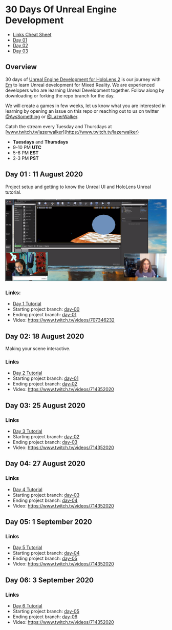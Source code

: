 # 30 Days Of Unreal Engine Development

* [Links Cheat Sheet](./LinksCheatSheet.md)
* [Day 01](#day-01--11-august-2020)
* [Day 02](#day-02--18-august-2020)
* [Day 03](#day-03-25-august-2020)

## Overview

30 days of [Unreal Engine Development for HoloLens 2](https://docs.microsoft.com/en-us/windows/mixed-reality/unreal-development-overview?WT.mc_id=github-30daysunreal-ayyonet) is our journey with [Em](https://github.com/lazerwalker) to learn Unreal development for Mixed Reality. We are experienced developers who are learning Unreal Development together. Follow along by downloading or forking the repo branch for the day.

We will create a games in few weeks, let us know what you are interested in learning by opening an issue on this repo or reaching out to us on twitter [@AysSomething](https://twitter.com/AysSomething) or [@LazerWalker](https://twitter.com/lazerwalker).

Catch the stream every Tuesday and Thursdays at [www.twitch.tv/lazerwalker](https://www.twitch.tv/lazerwalker)

 - **Tuesdays** and **Thursdays** 
 - 9-10 PM **UTC**
 - 5-6 PM **EST**
 - 2-3 PM **PST**

## Day 01 : 11 August 2020

Project setup and getting to know the Unreal UI and HoloLens Unreal tutorial.

![Day 01 Twitch Stream](Images/UnrealDay01.png)

### Links:

* [Day 1 Tutorial](https://docs.microsoft.com/windows/mixed-reality/unreal-uxt-ch2?WT.mc_id=github-xrteaparty-ayyonet&WT.mc_id=github-30daysunreal-ayyonet)
* Starting project branch: [day-00](https://github.com/Yonet/30DaysOfUnrealEngine/tree/day-00)
* Ending project branch: [day-01](https://github.com/Yonet/30DaysOfUnrealEngine/tree/day-01)
* Video: https://www.twitch.tv/videos/707346232

## Day 02:  18 August 2020

Making your scene interactive.

### Links

* [Day 2 Tutorial](https://docs.microsoft.com/windows/mixed-reality/unreal-uxt-ch3?WT.mc_id=github-30daysunreal-ayyonet)
* Starting project branch: [day-01](https://github.com/Yonet/30DaysOfUnrealEngine/tree/day-01)
* Ending project branch: [day-02](https://github.com/Yonet/30DaysOfUnrealEngine/tree/day-02)
* Video: https://www.twitch.tv/videos/714352020

## Day 03: 25 August 2020

### Links

* [Day 3 Tutorial](https://docs.microsoft.com/windows/mixed-reality/unreal-uxt-ch4?WT.mc_id=github-30daysunreal-ayyonet)
* Starting project branch: [day-02](https://github.com/Yonet/30DaysOfUnrealEngine/tree/day-02)
* Ending project branch: [day-03](https://github.com/Yonet/30DaysOfUnrealEngine/tree/day-03)
* Video: https://www.twitch.tv/videos/714352020

## Day 04: 27 August 2020

### Links

* [Day 4 Tutorial](https://docs.microsoft.com/windows/mixed-reality/unreal-uxt-ch4?WT.mc_id=github-30daysunreal-ayyonet)
* Starting project branch: [day-03](https://github.com/Yonet/30DaysOfUnrealEngine/tree/day-03)
* Ending project branch: [day-04](https://github.com/Yonet/30DaysOfUnrealEngine/tree/day-04)
* Video: https://www.twitch.tv/videos/714352020

## Day 05: 1 September 2020

### Links

* [Day 5 Tutorial](https://docs.microsoft.com/windows/mixed-reality/unreal-uxt-ch4?WT.mc_id=github-30daysunreal-ayyonet)
* Starting project branch: [day-04](https://github.com/Yonet/30DaysOfUnrealEngine/tree/day-04)
* Ending project branch: [day-05](https://github.com/Yonet/30DaysOfUnrealEngine/tree/day-05)
* Video: https://www.twitch.tv/videos/714352020

## Day 06: 3 September 2020

### Links

* [Day 6 Tutorial](https://docs.microsoft.com/windows/mixed-reality/unreal-uxt-ch4?WT.mc_id=github-30daysunreal-ayyonet)
* Starting project branch: [day-05](https://github.com/Yonet/30DaysOfUnrealEngine/tree/day-05)
* Ending project branch: [day-06](https://github.com/Yonet/30DaysOfUnrealEngine/tree/day-06)
* Video: https://www.twitch.tv/videos/714352020

<!-- ## Day 07

### Links

* [Day 7 Tutorial](https://docs.microsoft.com/windows/mixed-reality/unreal-uxt-ch4?WT.mc_id=github-30daysunreal-ayyonet)
* Starting project branch: [day-06](https://github.com/Yonet/30DaysOfUnrealEngine/tree/day-06)
* Ending project branch: [day-07](https://github.com/Yonet/30DaysOfUnrealEngine/tree/day-07)
* Video: Coming soon... -->
